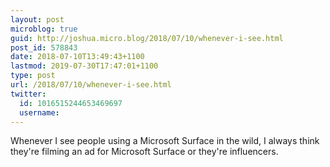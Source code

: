 ```yaml
---
layout: post
microblog: true
guid: http://joshua.micro.blog/2018/07/10/whenever-i-see.html
post_id: 578843
date: 2018-07-10T13:49:43+1100
lastmod: 2019-07-30T17:47:01+1100
type: post
url: /2018/07/10/whenever-i-see.html
twitter:
  id: 1016515244653469697
  username: 
---
```

Whenever I see people using a Microsoft Surface in the wild, I always think they're filming an ad for Microsoft Surface or they're influencers.
